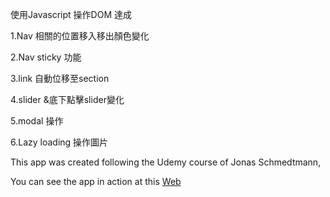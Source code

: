 使用Javascript 操作DOM 達成

1.Nav 相關的位置移入移出顏色變化

2.Nav sticky 功能

3.link 自動位移至section

4.slider &底下點擊slider變化

5.modal 操作

6.Lazy loading 操作圖片


This app was created following the Udemy course of Jonas Schmedtmann,

You can see the app in action at this <a href="https://jerry75916.github.io/DomPractice/index.html">Web</a>
